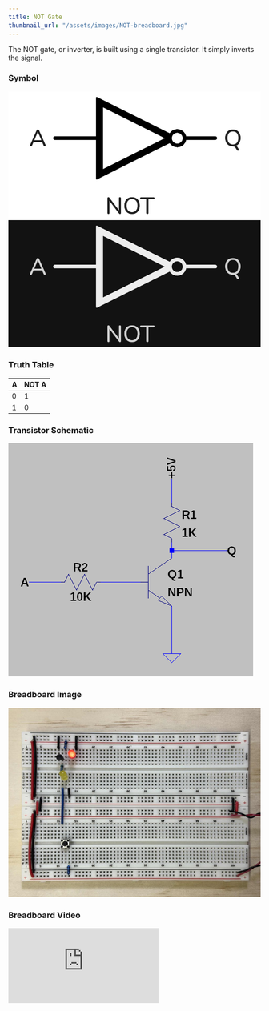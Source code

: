 ```yaml
---
title: NOT Gate
thumbnail_url: "/assets/images/NOT-breadboard.jpg"
---
```


The NOT gate, or inverter, is built using a single transistor. It simply inverts the signal.

### Symbol

![NOT Symbol](/assets/images/NOT-gate-light.png)
![NOT Symbol](/assets/images/NOT-gate-dark.png)


### Truth Table


| A | NOT A |
|---|-------|
| 0 |   1   |
| 1 |   0   |


### Transistor Schematic

![NOT Gate Transistor Schematic](/assets/images/NOT-gate-schematic.png)


### Breadboard Image

![NOT Breadboard](/assets/images/NOT-breadboard.jpg)


### Breadboard Video

<div class="video-wrapper">
  <iframe class="youtube-video" src="https://www.youtube.com/embed/prY4sEezMwk" frameborder="0" allowfullscreen></iframe>
</div>
